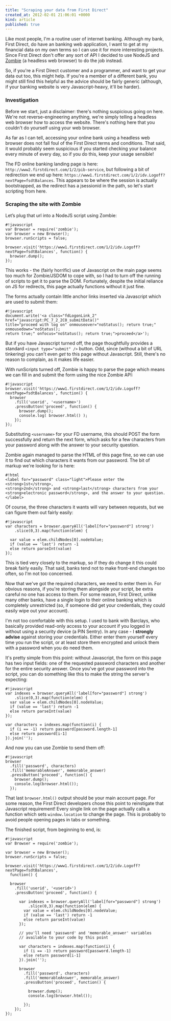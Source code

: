```yaml
---
title: "Scraping your data from First Direct"
created_at: 2012-02-01 21:06:01 +0000
kind: article
published: true
---
```


Like most people, I'm a routine user of internet banking. Although my bank, First Direct, do have an banking web application, I want to get at my financial data on my own terms so I can use it for more interesting projects. Since First Direct don't offer any sort of API I decided to use NodeJS and <a href='http://zombie.labnotes.org/'>Zombie</a> (a headless web browser) to do the job instead.

So, if you're a First Direct customer and a programmer, and want to get your data out too, this might help. If you're a member of a different bank, you might still find this helpful as the advice should be fairly generic (although, if your banking website is very Javascript-heavy, it'll be harder).

<!-- more -->

### Investigation

Before we start, just a disclaimer: there's nothing suspicious going on here. We're not reverse-engineering anything, we're simply telling a headless web browser how to access the website. There's nothing here that you couldn't do yourself using your web browser.

As far as I can tell, accessing your online bank using a headless web browser does not fall foul of the First Direct terms and conditions. That said, it would probably seem suspicious if you started checking your balance every minute of every day, so if you do this, keep your usage sensible!

The FD online banking landing page is here: `http://www2.firstdirect.com/1/2/pib-service`, but following a bit of redirection we end up here: `https://www1.firstdirect.com/1/2/idv.Logoff?nextPage=fsdtBalances`. This appears to be where the session is actually bootstrapped, as the redirect has a jsessionid in the path, so let's start scripting from here.

### Scraping the site with Zombie

Let’s plug that url into a NodeJS script using Zombie:

	#!javascript
	var Browser = require('zombie');
	var browser = new Browser();
	browser.runScripts = false;

	browser.visit('https://www1.firstdirect.com/1/2/idv.Logoff?nextPage=fsdtBalances', function() {
	  browser.dump();
	});

This works - the (fairly horrific) use of Javascript on the main page seems too much for Zombie/JSDOM to cope with, so I had to turn off the running of scripts to get it to parse the DOM. Fortunately, despite the initial reliance on JS for redirects, this page actually functions without it just fine.

The forms actually contain little anchor links inserted via Javascript which are used to submit them:

	#!javascript
	document.write('<a class="fdLogonLink_2" href="javascript:PC_7_2_2C0_submitData()" 
	title="proceed with log on" onmouseover="noStatus(); return true;" onmousedown="noStatus(); 
	return true;" onfocus="noStatus(); return true;">proceed</a>');

But if you have Javascript turned off, the page thoughtfully provides a standard `<input type="submit" />` button. Odd, since (without a bit of URL tinkering) you can't even *get* to this page without Javascript. Still, there's no reason to complain, as it makes life easier.

With runScripts turned off, Zombie is happy to parse the page which means we can fill in and submit the form using the nice Zombie API:

	#!javascript
	browser.visit('https://www1.firstdirect.com/1/2/idv.Logoff?nextPage=fsdtBalances', function() {
	  browser
	    .fill('userid', '<username>')
	    .pressButton('proceed', function() {
	      browser.dump();
	      console.log( browser.html() );
	    });
	});

Substituting `<username>` for your FD username, this should POST the form successfully and return the next form, which asks for a few characters from your password along with the answer to your security question.

Zombie again managed to parse the HTML of this page fine, so we can use it to find out which characters it wants from our password. The bit of markup we're looking for is here:

	#!html
	<label for="password" class="light">Please enter the <strong>1st</strong>, 
	<strong>2nd</strong> and <strong>last</strong> characters from your 
	<strong>electronic password</strong>, and the answer to your question.</label>

Of course, the three characters it wants will vary between requests, but we can figure them out fairly easily:

	#!javascript
	var characters = browser.queryAll('label[for="password"] strong')
	    .slice(0,3).map(function(elem) {

	  var value = elem.childNodes[0].nodeValue;
	  if (value == 'last') return -1
	  else return parseInt(value)
	});

This is tied very closely to the markup, so if they do change it this could break fairly easily. That said, banks tend not to make front-end changes too often, so I'm not too concerned.

Now that we've got the required characters, we need to enter them in. For obvious reasons, if you're storing them alongside your script, be extra careful no one has access to them. For some reason, First Direct, unlike many other banks, have a single login to their online banking which is completely unrestricted (so, if someone did get your credentials, they could easily wipe out your account).

I'm not too comfortable with this setup. I used to bank with Barclays, who basically provided read-only access to your account if you logged in without using a security device (a PIN Sentry). In any case - I **strongly advise** against storing your credentials. Either enter them yourself every time you run the script, or at least store them encrypted and unlock them with a password when you do need them.

It's pretty simple from this point: without Javascript, the form on this page has two input fields: one of the requested password characters and another for the entire security answer. Once you've got your password into the script, you can do something like this to make the string the server's expecting:

	#!javascript
	var indexes = browser.queryAll('label[for="password"] strong')
	    .slice(0,3).map(function(elem) {
	  var value = elem.childNodes[0].nodeValue;
	  if (value == 'last') return -1
	  else return parseInt(value)
	});

	var characters = indexes.map(function(i) {
	  if (i == -1) return password[password.length-1]
	  else return password[i-1]
	}).join('');

And now you can use Zombie to send them off:

	#!javascript
	browser
	  .fill('password', characters)
	  .fill('memorableAnswer', memorable_answer)
	  .pressButton('proceed', function() {
	    browser.dump();
	    console.log(browser.html());
	  });

That last `browser.html()` output should be your main account page. For some reason, the First Direct developers chose this point to reinstigate that Javascript requirement! Every single link on the page actually calls a function which sets `window.location` to change the page. This is probably to avoid people opening pages in tabs or something.

The finished script, from beginning to end, is:

	#!javascript
	var Browser = require('zombie');

	var browser = new Browser();
	browser.runScripts = false;

	browser.visit('https://www1.firstdirect.com/1/2/idv.Logoff?nextPage=fsdtBalances',
	  function() {
	  
	  browser
	    .fill('userid', '<userid>')
	    .pressButton('proceed', function() {
	      
	      var indexes = browser.queryAll('label[for="password"] strong')
	          .slice(0,3).map(function(elem) {
	        var value = elem.childNodes[0].nodeValue;
	        if (value == 'last') return -1
	        else return parseInt(value)
	      });

	      // you'll need 'password' and 'memorable_answer' variables
	      // available to your code by this point

	      var characters = indexes.map(function(i) {
	        if (i == -1) return password[password.length-1]
	        else return password[i-1]
	      }).join('');

	      browser
	        .fill('password', characters)
	        .fill('memorableAnswer', memorable_answer)
	        .pressButton('proceed', function() {
	          
	          browser.dump();
	          console.log(browser.html());

	        });
	    });
	});



